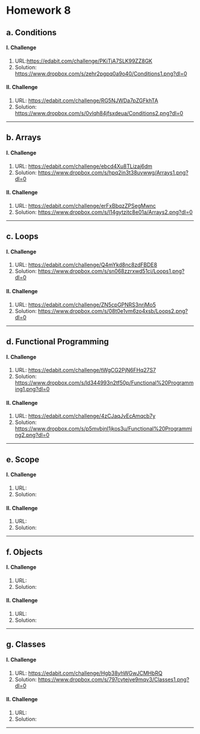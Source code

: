 **Homework 8**
==============

a. **Conditions**
------------------
#### I. Challenge
1. URL:https://edabit.com/challenge/PKiTjA7SLK99ZZ8GK
2. Solution: https://www.dropbox.com/s/zehr2pgpq0a9o40/Conditions1.png?dl=0

#### II. Challenge
1. URL: https://edabit.com/challenge/RG5NJWDa7pZGFkhTA
2. Solution: https://www.dropbox.com/s/0vlqh84jfsxdeua/Conditions2.png?dl=0
***

b. **Arrays**
-----------------
#### I. Challenge
1. URL: https://edabit.com/challenge/ebcd4Xu8TLizaj6dm
2. Solution: https://www.dropbox.com/s/hpq2in3t38uvwwg/Arrays1.png?dl=0

#### II. Challenge
1. URL: https://edabit.com/challenge/erFxBbqzZPSegMwnc
2. Solution: https://www.dropbox.com/s/l14gytzitc8e01a/Arrays2.png?dl=0
***

c. **Loops**
-----------------
#### I. Challenge
1. URL: https://edabit.com/challenge/Q4mYkd8nc8zdFBDE8
2. Solution: https://www.dropbox.com/s/sn068zzrxwd51cj/Loops1.png?dl=0

#### II. Challenge
1. URL: https://edabit.com/challenge/ZN5cpGPNRS3nrjMo5
2. Solution: https://www.dropbox.com/s/08t0e1vm6zo4xsb/Loops2.png?dl=0
***

d. **Functional Programming**
------------------------------
#### I. Challenge
1. URL:  https://edabit.com/challenge/tWgCG2PjN6FHq27S7
2. Solution: https://www.dropbox.com/s/ld344993n2tf50p/Functional%20Programming1.png?dl=0

#### II. Challenge
1. URL: https://edabit.com/challenge/4zCJaqJvEcAmqcb7y
2. Solution: https://www.dropbox.com/s/p5mvbjnl1jkos3u/Functional%20Programming2.png?dl=0
***

e. **Scope**
-----------------
#### I. Challenge
1. URL: 
2. Solution: 

#### II. Challenge
1. URL: 
2. Solution: 
***

f. **Objects**
-----------------
#### I. Challenge
1. URL: 
2. Solution: 

#### II. Challenge
1. URL: 
2. Solution: 
***

g. **Classes**
-----------------
#### I. Challenge
1. URL: https://edabit.com/challenge/Hgb38yhWGwJCMHbRQ
2. Solution: https://www.dropbox.com/s/797cvtejve9mqv3/Classes1.png?dl=0

#### II. Challenge
1. URL: 
2. Solution: 
***
